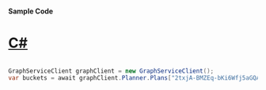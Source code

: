 #### Sample Code
# [C#](#tab/Csharp)

```C#

GraphServiceClient graphClient = new GraphServiceClient();
var buckets = await graphClient.Planner.Plans["2txjA-BMZEq-bKi6Wfj5aGQAB1OJ"].Buckets.Request().GetAsync();

```